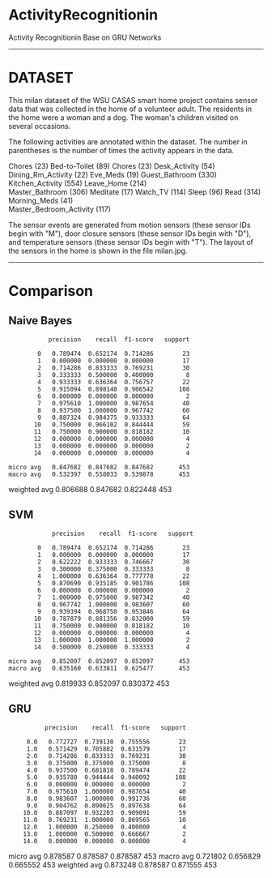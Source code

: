 # ActivityRecognitionin
Activity Recognitionin Base on GRU Networks

---

# DATASET

This milan dataset of the WSU CASAS smart home project contains sensor data that was collected in the home of a volunteer adult.  The residents in the home were a woman and a dog.
The woman's children visited on several occasions.

The following activities are annotated within the dataset. The number in parentheses is the number of times the activity appears in the data.

Chores (23)
Bed-to-Toilet (89)
Chores (23) 
Desk_Activity (54)
Dining_Rm_Activity (22)
Eve_Meds (19) 
Guest_Bathroom (330) 
Kitchen_Activity (554)
Leave_Home (214)  
Master_Bathroom (306)
Meditate (17)
Watch_TV (114)
Sleep (96)
Read (314)   
Morning_Meds (41)   
Master_Bedroom_Activity (117) 

The sensor events are generated from motion sensors (these sensor IDs begin with "M"), door closure sensors (these sensor IDs begin with "D"), and
temperature sensors (these sensor IDs begin with "T").
The layout of the sensors in the home is shown in the file milan.jpg.

---

# Comparison

## Naive Bayes

               precision    recall  f1-score   support

            0   0.789474  0.652174  0.714286        23
            1   0.000000  0.000000  0.000000        17
            2   0.714286  0.833333  0.769231        30
            3   0.333333  0.500000  0.400000         8
            4   0.933333  0.636364  0.756757        22
            5   0.915094  0.898148  0.906542       108
            6   0.000000  0.000000  0.000000         2
            7   0.975610  1.000000  0.987654        40
            8   0.937500  1.000000  0.967742        60
            9   0.887324  0.984375  0.933333        64
           10   0.750000  0.966102  0.844444        59
           11   0.750000  0.900000  0.818182        10
           12   0.000000  0.000000  0.000000         4
           13   0.000000  0.000000  0.000000         2
           14   0.000000  0.000000  0.000000         4

    micro avg   0.847682  0.847682  0.847682       453
    macro avg   0.532397  0.558033  0.539878       453
 weighted avg   0.806688  0.847682  0.822448       453
 
 ## SVM
 
                precision    recall  f1-score   support

            0   0.789474  0.652174  0.714286        23
            1   0.000000  0.000000  0.000000        17
            2   0.622222  0.933333  0.746667        30
            3   0.300000  0.375000  0.333333         8
            4   1.000000  0.636364  0.777778        22
            5   0.870690  0.935185  0.901786       108
            6   0.000000  0.000000  0.000000         2
            7   1.000000  0.975000  0.987342        40
            8   0.967742  1.000000  0.983607        60
            9   0.939394  0.968750  0.953846        64
           10   0.787879  0.881356  0.832000        59
           11   0.750000  0.900000  0.818182        10
           12   0.000000  0.000000  0.000000         4
           13   1.000000  1.000000  1.000000         2
           14   0.500000  0.250000  0.333333         4

    micro avg   0.852097  0.852097  0.852097       453
    macro avg   0.635160  0.633811  0.625477       453
 weighted avg   0.819933  0.852097  0.830372       453

## GRU

              precision    recall  f1-score   support

         0.0   0.772727  0.739130  0.755556        23
         1.0   0.571429  0.705882  0.631579        17
         2.0   0.714286  0.833333  0.769231        30
         3.0   0.375000  0.375000  0.375000         8
         4.0   0.937500  0.681818  0.789474        22
         5.0   0.935780  0.944444  0.940092       108
         6.0   0.000000  0.000000  0.000000         2
         7.0   0.975610  1.000000  0.987654        40
         8.0   0.983607  1.000000  0.991736        60
         9.0   0.904762  0.890625  0.897638        64
        10.0   0.887097  0.932203  0.909091        59
        11.0   0.769231  1.000000  0.869565        10
        12.0   1.000000  0.250000  0.400000         4
        13.0   1.000000  0.500000  0.666667         2
        14.0   0.000000  0.000000  0.000000         4

   micro avg   0.878587  0.878587  0.878587       453
   macro avg   0.721802  0.656829  0.665552       453
weighted avg   0.873248  0.878587  0.871555       453

